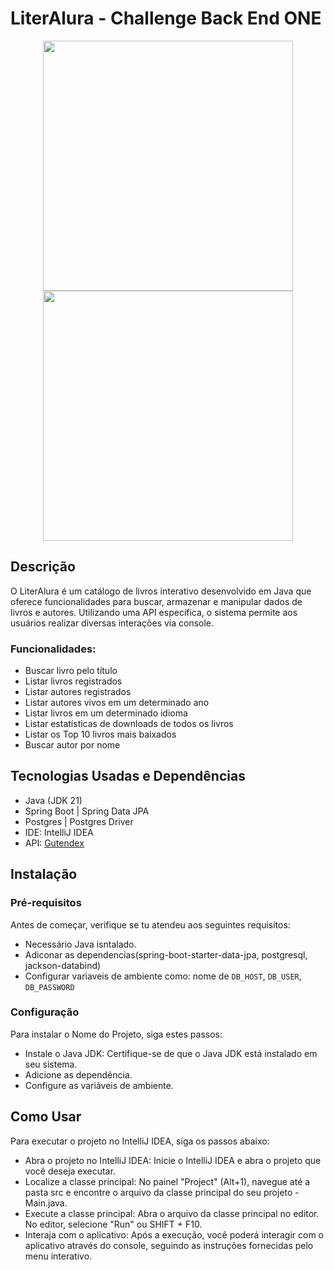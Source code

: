 # LiterAlura - Challenge Back End ONE

<p align="center">
 <img src="https://d335luupugsy2.cloudfront.net/cms/files/10224/1662417840/$p28qj3ehjl" width="400" />
 <img src="https://d335luupugsy2.cloudfront.net/cms/files/10224/1662417840/$u07pzwncrr" width="400" />
</p>

## Descrição
O LiterAlura é um catálogo de livros interativo desenvolvido em Java que oferece funcionalidades para buscar, armazenar e manipular dados de livros e autores. Utilizando uma API específica, o sistema permite aos usuários realizar diversas interações via console.

### Funcionalidades:

- Buscar livro pelo título
- Listar livros registrados
- Listar autores registrados
- Listar autores vivos em um determinado ano
- Listar livros em um determinado idioma
- Listar estatísticas de downloads de todos os livros
- Listar os Top 10 livros mais baixados
- Buscar autor por nome



## Tecnologias Usadas e Dependências

- Java (JDK 21)
- Spring Boot | Spring Data JPA
- Postgres | Postgres Driver
- IDE: IntelliJ IDEA
- API: [Gutendex](https://gutendex.com/)

## Instalação
### Pré-requisitos

Antes de começar, verifique se tu  atendeu aos seguintes requisitos:
- Necessário Java isntalado.
- Adiconar as dependencias(spring-boot-starter-data-jpa, postgresql, jackson-databind)
- Configurar variaveis de ambiente como: nome de `DB_HOST`, `DB_USER`, `DB_PASSWORD`

### Configuração

Para instalar o Nome do Projeto, siga estes passos:


- Instale o Java JDK: Certifique-se de que o Java JDK está instalado em seu sistema. 
- Adicione as dependência.
- Configure as variáveis de ambiente.

## Como Usar

Para executar o projeto no IntelliJ IDEA, siga os passos abaixo:

- Abra o projeto no IntelliJ IDEA: Inicie o IntelliJ IDEA e abra o projeto que você deseja executar.
- Localize a classe principal: No painel "Project" (Alt+1), navegue até a pasta src e encontre o arquivo da classe principal do seu projeto - Main.java. 
- Execute a classe principal: Abra o arquivo da classe principal no editor. No editor, selecione "Run" ou SHIFT + F10. 
- Interaja com o aplicativo: Após a execução, você poderá interagir com o aplicativo através do console, seguindo as instruções fornecidas pelo menu interativo.
